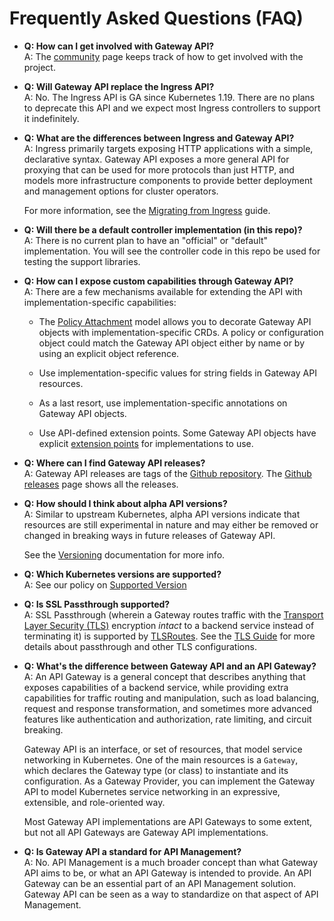 # Frequently Asked Questions (FAQ)

*   **Q: How can I get involved with Gateway API?<br>**
    A: The [community](/contributing/community) page keeps track of how to get
    involved with the project.

*   **Q: Will Gateway API replace the Ingress API?<br>**
    A: No. The Ingress API is GA since Kubernetes 1.19. There are no
    plans to deprecate this API and we expect most Ingress controllers
    to support it indefinitely.

*   **Q: What are the differences between Ingress and Gateway API?<br>**
    A: Ingress primarily targets exposing HTTP applications with a
    simple, declarative syntax. Gateway API exposes a more general API
    for proxying that can be used for more protocols than just HTTP,
    and models more infrastructure components to provide better
    deployment and management options for cluster operators.

    For more information, see the [Migrating from Ingress](https://gateway-api.sigs.k8s.io/guides/migrating-from-ingress/) guide.

*   **Q: Will there be a default controller implementation (in this repo)?<br>**
    A: There is no current plan to have an "official" or "default"
    implementation. You will see the controller code in this repo be
    used for testing the support libraries.

*   **Q: How can I expose custom capabilities through Gateway API?<br>**
    A: There are a few mechanisms available
    for extending the API with implementation-specific capabilities:

    * The [Policy Attachment](https://gateway-api.sigs.k8s.io/references/policy-attachment/)
      model allows you to decorate Gateway API objects with implementation-specific CRDs. A
      policy or configuration object could match the Gateway API object either
      by name or by using an explicit object reference.

    * Use implementation-specific values for string fields in Gateway API resources.

    * As a last resort, use implementation-specific annotations on Gateway API objects.

    * Use API-defined extension points. Some Gateway
      API objects have explicit [extension points](/concepts/api-overview#extension-points)
      for implementations to use.

*  **Q: Where can I find Gateway API releases?<br>**
   A: Gateway API releases are tags of the [Github repository][1].
   The [Github releases][2] page shows all the releases.

* **Q: How should I think about alpha API versions?<br>**
  A: Similar to upstream Kubernetes, alpha API versions indicate that resources
  are still experimental in nature and may either be removed or changed in
  breaking ways in future releases of Gateway API.

  See the [Versioning](https://gateway-api.sigs.k8s.io/concepts/versioning/) documentation for more info.

* **Q: Which Kubernetes versions are supported?<br>**
  A: See our policy on [Supported Version](https://gateway-api.sigs.k8s.io/concepts/versioning/#supported-versions)

* **Q: Is SSL Passthrough supported?<br>**
  A: SSL Passthrough (wherein a Gateway routes traffic with the [Transport
  Layer Security (TLS)][tls] encryption _intact_ to a backend service instead of
  terminating it) is supported by [TLSRoutes][tlsroute]. See the
  [TLS Guide][tlsguide] for more details about passthrough and other TLS
  configurations.

* **Q: What's the difference between Gateway API and an API Gateway?<br>**
  A: An API Gateway is a general concept that describes anything that exposes
  capabilities of a backend service, while providing extra capabilities for
  traffic routing and manipulation, such as load balancing, request and response
  transformation, and sometimes more advanced features like authentication and
  authorization, rate limiting, and circuit breaking.

  Gateway API is an interface, or set of resources, that model service networking
  in Kubernetes. One of the main resources is a `Gateway`, which declares the
  Gateway type (or class) to instantiate and its configuration. As a Gateway
  Provider, you can implement the Gateway API to model Kubernetes service
  networking in an expressive, extensible, and role-oriented way.

  Most Gateway API implementations are API Gateways to some extent, but not all
  API Gateways are Gateway API implementations.

* **Q: Is Gateway API a standard for API Management?<br>**
  A: No. API Management is a much broader concept than what Gateway API aims to
  be, or what an API Gateway is intended to provide. An API Gateway can be an
  essential part of an API Management solution. Gateway API can be seen as a
  way to standardize on that aspect of API Management.

[1]: https://github.com/kubernetes-sigs/gateway-api
[2]: https://github.com/kubernetes-sigs/gateway-api/releases
[tls]:https://en.wikipedia.org/wiki/Transport_Layer_Security
[tlsroute]:/concepts/api-overview#tlsroute
[tlsguide]:/guides/tls
